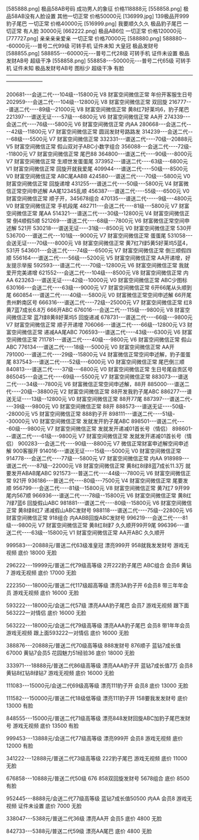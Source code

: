 [585888.png]
极品58AB号码 成功男人的象征 价格118888元
[558858.png]
极品58AB没有人脸设置 其他一切正常 价格50000元
[136999.jpg]
139极品开999豹子尾巴 一切正常 价格40000元
[516999.png]
我要顺久久久 极品豹子尾巴 一切正常 有人脸 30000元
[662222.png]
极品AB6位 一切正常 价格120000元
[777727.png]
亲亲亲亲爱亲 一切正常 价格70000元
[588880.png]
588880---60000元---普号二代99级 可转手机 证件未知 大皇冠 极品发财号 
[588855.png]
588855---60000元---普号二代28级 可转手机 证件未设置 极品发财AB号 超级干净 
[558858.png]
558858---50000元---普号二代65级 可转手机 证件未知 极品发财号AB号 图标少 超级干净 有脸
<br />———————————————————————————————————————————
<br /><br />200681---会送二代---104级--15800元     V8 财富空间微信正常 年份开客服生日号
202959---会送二代---104级--12800元     V8 财富空间微信正常 双回旋
216777---谱送二代----89级--21000元     V8 财富空间微信正常 黄8红7好莱坞6，豹子尾巴
221397---谱送无证----57级---6800元     V6 财富空间微信正常 AA开
274339---会送二代----76级---5800元     V6 财富空间微信正常 内AA
280668---会送二代----42级--11800元     V7 财富空间微信正常 圆润发财号路路发
314239---会送二代----68级---5500元     V7 财富空间微信正常
332331---谱送二代----70级--20888元     V5 财富空间微信正常 假山双对子ABC小数字组合
356088---会送二代----72级--11800元     V7 财富空间微信正常 尾巴88
364800---谱送二代----90级---8000元     V7 财富空间微信正常 生顺世发蛋蛋尾
373952---谱送二代----63级---6800元     V1 财富空间微信正常 回旋开就我爱尾
409944---谱送二代----50级---8500元     V0 财富空间微信正常 ABC尾AABB
424580---谱送二代----70级---5800元     V0 财富空间微信正常 回旋递增
431255---谱送二代----50级---5800元     V4 财富微信正常空间申述解 AA尾12345乱顺
456387---谱送二代----55级---6500元     V0 财富空间微信正常 顺子开，345678组合
470135---谱送二代-----9级---4800元     V0 财富空间微信正常 手机段尾
482711---会送二代----81级---5800元     V7 财富空间微信正常 尾AA
514321---谱送二代----30级--12800元     V4 财富空间微信正常 倒4顺假5顺
521269---谱送二代----68级---7800元     V6 财富微信正常空间申述解 521开
530218---谱送无证----31级---8500元     V0 财富空间微信正常 530开
536700---谱送二代---101级---9000元     V7 财富空间微信正常 蛋蛋尾
531058---会送无证----70级---8000元     V8 财富空间微信正常 黄7红7绿5黄5好莱坞5蓝4，531开
543601---会送二代----74级---6500元     V7 财富空间微信正常 倒三顺假四顺
556164---谱送二代----56级---5200元     V5 财富空间微信正常 AA开递增，好友提示举报
592593---谱送二代----70级--12800元     V6 财富空间微信正常 我就爱开完美递增
621552---会送二代---104级---8500元     V8 财富空间微信正常 内AA
623263---谱送无证----42级--10000元     V0 财富空间微信正常 ABC少图标
630166---会送二代----63级---9000元     V7 财富空间微信正常 6开66尾从头顺到尾
660854---谱送二代----40级---5800元     V0 财富微信正常空间申述解 66开尾贵州黔南区号
666316---谱送二代----72级--25000元     V7 财富空间微信正常 红8黄7蓝7成长6.8万 666开ABC
676016---会送二代---115级---9800元     V8 财富空间微信正常 蓝7绿8黄8好莱坞5 回旋递减
678731---谱送二代----66级---9800元     V7 财富空间微信正常 顺子开递增
706066---谱送二代----66级--12800元     V3 财富空间微信正常 递减AA尾ABC
706593---谱送二代----43级---6300元     V6 财富空间微信正常
711781---谱送二代----40级---9800元     V6 财富空间微信正常 假山ABC
776134---谱送二代----18级---5000元     V0 财富空间微信正常 AA开
791000---谱送二代----29级--15800元     V4 财富微信正常空间申述解，豹子蛋蛋尾
837543---谱送二代----52级---6000元     V0 财富空间微信正常 尾巴倒三顺
840813---谱送二代----37级---6800元     V0 财富空间微信正常 生日号尾自贡区号
865045---会送二代----69级---5500元     V7 财富空间微信正常
883073---谱送二代----34级---7800元     V6 财富微信正常空间申述解，88开
885000---谱送二代----20级--38800元     V2 财富空间微信正常 88开发我豹子尾ABC
886277---谱送无证----13级--12800元     V0 财富空间微信正常 88开77尾
887397---谱送二代----39级---9800元     V0 财富空间微信正常 88开
888573---谱送无证----50级--28000元     V5 财富空间微信正常 888豹子开
898111---谱送二代----51级--30000元     V0 财富空间微信正常 发就发开豹子尾ABC
898501---谱送二代----60级---9800元     V7 财富空间微信正常 发就发开递减01首长号（情侣）
898601---谱送二代----61级---9800元     V7 财富空间微信正常 发就发开递减01首长号（情侣）
900283---会送二代----90级---8800元     V7 微信正常财富申述解空间申述解 900客服开
914016---谱送无证----15级---5000元     V0 财富空间微信正常
914778---会送二代----77级---5800元     V7 财富空间微信正常 内AA
918989---谱送二代----87级--22000元     V8 财富空间微信正常 黄8红8绿8蓝7成长11.3万 就要发开ABAB尾ABC
921573---普送二代----44级---7800元     V6 财富空间微信正常 921开
936186---普送二代----80级---7500元     V4 财富空间微信正常 尾要发顺
956799---会送二代----81级--15800元     V8 财富空间微信正常 黄7红7 9开99尾内567顺
966936---谱送二代----78级--15800元     V6 财富空间微信正常 黄8红7绿7蓝6 回旋假山ABC
981881---谱送二代----80级--15800元     V6 财富空间微信正常 黄8绿8红7 递减假山ABC发财号
988118---谱送二代----75级--22800元     V6 财富空间微信正常 918组合 内AABB回旋ABC发财号
996219---会送二代----81级---9800元     V7 财富空间微信正常 黄8红8绿7 久久顺开99开9尾
996396---谱送二代----63级--15800元     V1 财富空间微信正常 AA开ABC 久久顺开


999583---20888元/普送二代63级准皇冠 漂亮999开 958就我发发财号 游戏无视频  底价 18000 无脸

296222---19999元/普送二代79级高等级 2开222豹子尾巴 ABC组合 会员6 黄钻7 游戏无视频  底价 17000 无脸

222350---18000元/普送二代117级超高等级 漂亮3A豹子开 6会员8 带三年年会员 游戏无视频  底价 16000 无脸

593222---18000元/会送二代57级 漂亮AAA豹子尾巴 会员7 游戏无视频 跟下面563222一对情侣 底价 16000 无脸

563222---18000元/会送二代79级高等级 漂亮AAA豹子尾巴 会员8 带1年年会员 游戏无视频 跟上面593222一对情侣  底价 16000 无脸

388876---20888元/普送二代70级高等级 888发财号 876顺子 蓝钻7成长值67000 黄钻7会员5 花园魅力51经验36  底价 18000 无脸

333971---18888元/普送二代86级高等级 漂亮AAA豹子开 蓝钻7成长值7万 会员8黄钻8红钻8绿钻7 游戏无视频  底价 16000 无脸

111083---15000元/会送二代69级高等级  漂亮111豹子开  会员8  底价 13000 无脸

111582---150000元/普送二代18级低等级 漂亮111豹子开  158要我发发财号  底价 13000 有脸

848555---15000元/普送二代71级高等级 漂亮848发财回旋ABC加豹子尾巴发财号 游戏无视频  底价 13500 有脸

999453---13888元/会送二代77级高等级 漂亮999开 会员8  游戏无视频  底价 12000 有脸

341222---12888元/普送二代73级高等级 222豹子尾巴 游戏无视频   底价 11000 无脸

676858---10888元/普送二代50级  676 858双回旋发财号 5678组合  底价 8500 有脸

952445---8888元/会送二代77级高等级 蓝钻7成长值50500 内AA 会员8 游戏无视频 证件未设置  底价 7000 无脸

338047---5388元/普送二代36级  漂亮AA开 会员5  底价 4800 无脸

842733---5388元/普送二代59级  漂亮AA尾巴   底价 4800 无脸